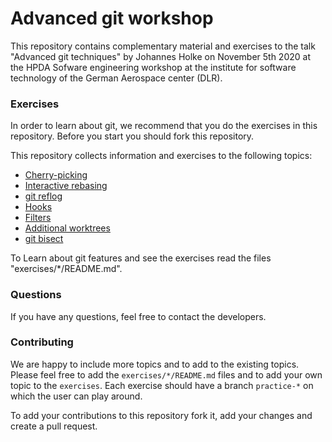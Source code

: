 # Advanced git workshop

This repository contains complementary material and exercises to 
the talk "Advanced git techniques" by Johannes Holke on November 5th 2020 at the 
HPDA Sofware engineering workshop at the institute for software technology of the
German Aerospace center (DLR).

### Exercises

In order to learn about git, we recommend that you do the exercises in this repository.
Before you start you should fork this repository.

This repository collects information and exercises to the following topics:

- [Cherry-picking](exercises/cherry-pick/README.md)
- [Interactive rebasing](exercises/rebase/README.md)
- [git reflog](exercises/reflog/README.md)
- [Hooks](exercises/hooks/README.md)
- [Filters](exercises/filter/README.md)
- [Additional worktrees](exercises/second-worktree/README.md)
- [git bisect](exercises/bisect/README.md)

To Learn about git features and see the exercises read the files "exercises/*/README.md".


### Questions

If you have any questions, feel free to contact the developers.

### Contributing

We are happy to include more topics and to add to the existing topics.
Please feel free to add the `exercises/*/README.md` files and to add your own topic to the `exercises`.
Each exercise should have a branch `practice-*` on which the user can play around.

To add your contributions to this repository fork it, add your changes and create a pull request.
